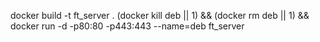 docker build -t ft_server .
(docker kill deb || 1) && (docker rm deb || 1) && docker run -d -p80:80 -p443:443 --name=deb ft_server